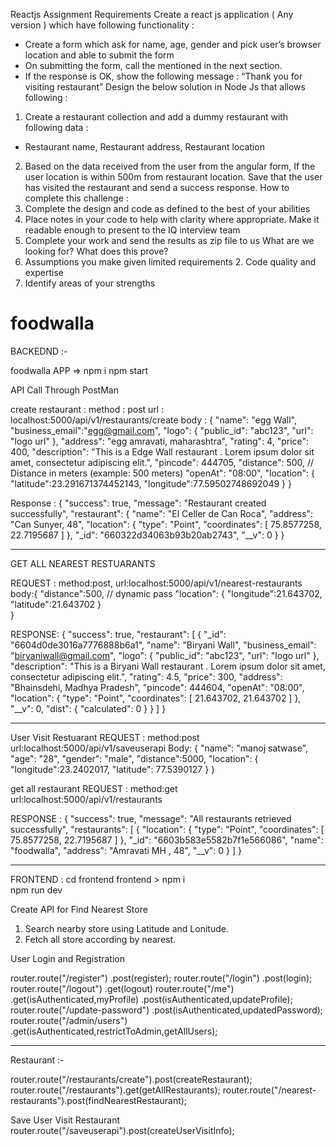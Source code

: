 Reactjs Assignment
Requirements
Create a react js application ( Any version ) which have following functionality :
- Create a form which ask for name, age, gender and pick user’s browser location and
able to submit the form
- On submitting the form, call the <saveuserapi> mentioned in the next section.
- If the response is OK, show the following message : “Thank you for visiting restaurant”
Design the below solution in Node Js that allows following :
1. Create a restaurant collection and add a dummy restaurant with following data :
- Restaurant name, Restaurant address, Restaurant location
2. Based on the data received from the user from the angular form, If the user location is within 500m from restaurant location. Save that the user has visited the restaurant and send a success response.
How to complete this challenge :
1. Complete the design and code as defined to the best of your abilities
2. Place notes in your code to help with clarity where appropriate. Make it readable enough to present to the IQ interview team
3. Complete your work and send the results as zip file to us
What are we looking for? What does this prove?
1. Assumptions you make given limited requirements 2. Code quality and expertise
3. Identify areas of your strengths



# foodwalla

BACKEDND :-

foodwalla APP => 
npm i 
npm start

API Call Through PostMan

create restaurant : 
      method : post 
      url  :  localhost:5000/api/v1/restaurants/create
      body : {
              "name": "egg Wall",
              "business_email":"egg@gmail.com",
              "logo": {
                "public_id": "abc123",
                "url": "logo url"
              },
              "address": "egg amravati, maharashtra",
              "rating": 4,
              "price": 400,
               "description": "This is a Edge Wall restaurant . Lorem ipsum dolor sit amet, consectetur adipiscing elit.",
              "pincode": 444705,
              "distance": 500, // Distance in meters (example: 500 meters)
              "openAt": "08:00",
              "location": {
                    "latitude":23.291671374452143,
                    "longitude":77.59502748692049
                }
            }


Response :
{
    "success": true,
    "message": "Restaurant created successfully",
    "restaurant": {
        "name": "El Celler de Can Roca",
        "address": "Can Sunyer, 48",
        "location": {
            "type": "Point",
            "coordinates": [
                75.8577258,
                22.7195687
            ]
        },
        "_id": "660322d34063b93b20ab2743",
        "__v": 0
    }
}

------------------------------------------
GET ALL NEAREST RESTUARANTS

REQUEST : 
   method:post,
   url:localhost:5000/api/v1/nearest-restaurants 
   body:{
    "distance":500, // dynamic pass
    "location": {
        "longitude":21.643702,
        "latitude":21.643702
    }  
}

RESPONSE:
{
    "success": true,
    "restaurant": [
        {
            "_id": "6604d0de3016a7776888b6a1",
            "name": "Biryani Wall",
            "business_email": "biryaniwall@gmail.com",
            "logo": {
                "public_id": "abc123",
                "url": "logo url"
            },
            "description": "This is a Biryani Wall restaurant . Lorem ipsum dolor sit amet, consectetur adipiscing elit.",
            "rating": 4.5,
            "price": 300,
            "address": "Bhainsdehi, Madhya Pradesh",
            "pincode": 444604,
            "openAt": "08:00",
            "location": {
                "type": "Point",
                "coordinates": [
                    21.643702,
                    21.643702
                ]
            },
            "__v": 0,
            "dist": {
                "calculated": 0
            }
        }
    ]
}

-------------------------------------------
User Visit Restuarant
REQUEST :
method:post
url:localhost:5000/api/v1/saveuserapi
Body:
{
    "name": "manoj satwase",
    "age": "28",
    "gender": "male",
     "distance":5000,
    "location": {
        "longitude":23.2402017,
        "latitude": 77.5390127
    }
}

get all restaurant
REQUEST :
method:get
url:localhost:5000/api/v1/restaurants 

RESPONSE :
{
    "success": true,
    "message": "All restaurants retrieved successfully",
    "restaurants": [
        {
            "location": {
                "type": "Point",
                "coordinates": [
                    75.8577258,
                    22.7195687
                ]
            },
            "_id": "6603b583e5582b7f1e566086",
            "name": "foodwalla",
            "address": "Amravati MH , 48",
            "__v": 0
        }
    ]
}

----------------------------------------------------------

FRONTEND :
cd frontend
frontend >
         npm i  
         npm run dev

        


Create API for Find Nearest Store

1. Search nearby store using Latitude and Lonitude.
2. Fetch all store according by nearest.



User Login and Registration

router.route("/register")
      .post(register);
router.route("/login")
      .post(login);
router.route("/logout")
      .get(logout)
router.route("/me")
      .get(isAuthenticated,myProfile)
      .post(isAuthenticated,updateProfile);
router.route("/update-password")
       .post(isAuthenticated,updatedPassword);
router.route("/admin/users")
       .get(isAuthenticated,restrictToAdmin,getAllUsers);

---------------------------------------------------------

Restaurant :-

router.route("/restaurants/create").post(createRestaurant);
router.route("/restaurants").get(getAllRestaurants);
router.route("/nearest-restaurants").post(findNearestRestaurant);


Save User Visit Restaurant
router.route("/saveuserapi").post(createUserVisitInfo);